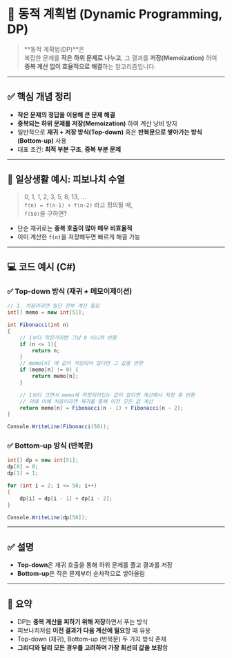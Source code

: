 # 🧮 동적 계획법 (Dynamic Programming, DP)

> **동적 계획법(DP)**은  
> 복잡한 문제를 **작은 하위 문제로 나누고**, 그 결과를 **저장(Memoization)** 하여  
> **중복 계산 없이 효율적으로 해결**하는 알고리즘입니다.

---

## ✅ 핵심 개념 정리

- **작은 문제의 정답을 이용해 큰 문제 해결**
- **중복되는 하위 문제를 저장(Memoization)** 하여 계산 낭비 방지
- 일반적으로 **재귀 + 저장 방식(Top-down)** 혹은 **반복문으로 쌓아가는 방식(Bottom-up)** 사용
- 대표 조건: **최적 부분 구조**, **중복 부분 문제**

---

## 🧠 일상생활 예시: 피보나치 수열

> 0, 1, 1, 2, 3, 5, 8, 13, ...  
> `f(n) = f(n-1) + f(n-2)` 라고 정의될 때,  
> `f(50)`을 구하면?

- 단순 재귀로는 **중복 호출이 많아 매우 비효율적**
- 이미 계산한 `f(n)`을 저장해두면 빠르게 해결 가능

---

## 💻 코드 예시 (C#)

### ✅ Top-down 방식 (재귀 + 메모이제이션)

```csharp
// 1. 처음이라면 일단 전부 계산 필요
int[] memo = new int[51];

int Fibonacci(int n)
{
    // 1보다 작은거라면 그냥 0 이니까 반환
    if (n <= 1){
        return n;
    } 
    // memo[n] 에 값이 저장되어 있다면 그 값을 반환
    if (memo[n] != 0) {
        return memo[n];
    }

    // 1보다 크면서 memo에 저장되어있는 값이 없다면 계산해서 저장 후 반환
    // 이때 아예 처음이라면 재귀를 통해 이전 모든 값 계산
    return memo[n] = Fibonacci(n - 1) + Fibonacci(n - 2);
}

Console.WriteLine(Fibonacci(50));
```

### ✅ Bottom-up 방식 (반복문)

```csharp
int[] dp = new int[51];
dp[0] = 0;
dp[1] = 1;

for (int i = 2; i <= 50; i++)
{
    dp[i] = dp[i - 1] + dp[i - 2];
}

Console.WriteLine(dp[50]);
```

---

## ✅ 설명

- **Top-down**은 재귀 호출을 통해 하위 문제를 풀고 결과를 저장
- **Bottom-up**은 작은 문제부터 순차적으로 쌓아올림

---

## 🎯 요약

- DP는 **중복 계산을 피하기 위해 저장**하면서 푸는 방식
- 피보나치처럼 **이전 결과가 다음 계산에 필요**할 때 유용
- Top-down (재귀), Bottom-up (반복문) 두 가지 방식 존재
- **그리디와 달리 모든 경우를 고려하며 가장 최선의 값을 보장**함